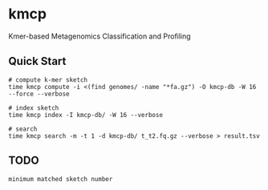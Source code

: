 # kmcp

Kmer-based Metagenomics Classification and Profiling

## Quick Start

    # compute k-mer sketch
    time kmcp compute -i <(find genomes/ -name "*fa.gz") -O kmcp-db -W 16 --force --verbose

    # index sketch
    time kmcp index -I kmcp-db/ -W 16 --verbose
    
    # search    
    time kmcp search -m -t 1 -d kmcp-db/ t_t2.fq.gz --verbose > result.tsv

## TODO

    minimum matched sketch number
